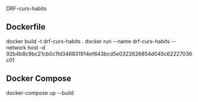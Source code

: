 DRF-curs-habits

Dockerfile
--------------

docker build -t drf-curs-habits .
docker run --name drf-curs-habits --network host -d 92b4b8c9bc21cb0c1fd346831914ef643bcd5e0322626854d045c62227036c01

Docker Compose
--------------

docker-compose up --build